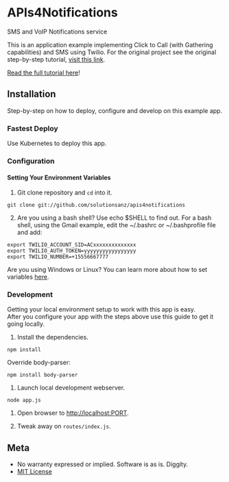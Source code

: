 # APIs4Notifications
SMS and VoIP Notifications service

This is an application example implementing Click to Call (with Gathering capabilities) and SMS using Twilio.  For the original project see the original step-by-step tutorial, [visit this link](https://twilio.com/docs/howto/click-to-call).

[Read the full tutorial here](https://www.twilio.com/docs/tutorials/walkthrough/click-to-call/node/express)!

## Installation

Step-by-step on how to deploy, configure and develop on this example app.

### Fastest Deploy

Use Kubernetes to deploy this app.

### Configuration

#### Setting Your Environment Variables

1. Git clone repository and `cd` into it.

```
git clone git://github.com/solutionsanz/apis4notifications
```

2. Are you using a bash shell? Use echo $SHELL to find out. For a bash shell, using the Gmail example, edit the ~/.bashrc or ~/.bashprofile file and add:

```
export TWILIO_ACCOUNT_SID=ACxxxxxxxxxxxxxx
export TWILIO_AUTH_TOKEN=yyyyyyyyyyyyyyyyy
export TWILIO_NUMBER=+15556667777

```

Are you using Windows or Linux? You can learn more about how to set variables [here](https://www.java.com/en/download/help/path.xml).

### Development

Getting your local environment setup to work with this app is easy.  
After you configure your app with the steps above use this guide to
get it going locally.

1. Install the dependencies.

```
npm install
```

Override body-parser:

```
npm install body-parser
```


1. Launch local development webserver.

```
node app.js
```

1. Open browser to [http://localhost:PORT](http://localhost:PORT).

1. Tweak away on `routes/index.js`.

## Meta

* No warranty expressed or implied.  Software is as is. Diggity.
* [MIT License](http://www.opensource.org/licenses/mit-license.html)

